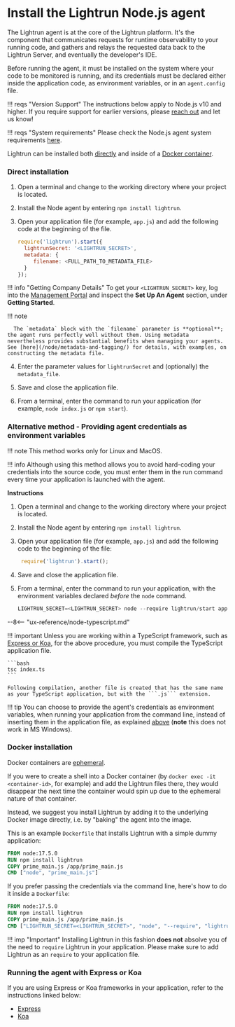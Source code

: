 # Install the Lightrun Node.js agent

The Lightrun agent is at the core of the Lightrun platform. It's the component that communicates requests for runtime observability to your running code, and gathers and relays the requested data back to the Lightrun Server, and eventually the developer's IDE.

Before running the agent, it must be installed on the system where your code to be monitored is running, and its credentials must be declared either inside the application code, as environment variables, or in an `agent.config` file.

!!! reqs "Version Support"
    The instructions below apply to Node.js v10 and higher. If you require support for earlier versions, please [reach out](mailto:info@lightrun.com) and let us know!

!!! reqs "System requirements"
    Please check the Node.js agent system requirements [here](system-requirements.md).


Lightrun can be installed both [directly](#direct-installation) and inside of a [Docker container](#docker-installation). 

### Direct installation

1. Open a terminal and change to the working directory where your project is located.
2. Install the Node agent by entering `npm install lightrun`.
3. Open your application file (for example, `app.js`) and add the following code at the beginning of the file.

   ```javascript
   require('lightrun').start({
     lightrunSecret: '<LIGHTRUN_SECRET>',
     metadata: {
        filename: <FULL_PATH_TO_METADATA_FILE>
     }
   });
   ```

  !!! info "Getting Company Details"
      To get your `<LIGHTRUN_SECRET>` key, log into the [Management Portal](https://app.lightrun.com) and inspect the **Set Up An Agent** section, under **Getting Started**.
   
  !!! note

      The `metadata` block with the `filename` parameter is **optional**; the agent runs perfectly well without them. Using metadata nevertheless provides substantial benefits when managing your agents. See [here](/node/metadata-and-tagging/) for details, with examples, on constructing the metadata file.

4. Enter the parameter values for `lightrunSecret` and (optionally) the `metadata_file`.

5. Save and close the application file.

6. From a terminal, enter the command to run your application (for example, `node index.js` or `npm start`).

### Alternative method - Providing agent credentials as environment variables

!!! note
    This method works only for Linux and MacOS.

!!! info
    Although using this method allows you to avoid hard-coding your credentials into the source code, you must enter them in the run command every time your application is launched with the agent.

**Instructions**

1. Open a terminal and change to the working directory where your project is located.

2. Install the Node agent by entering `npm install lightrun`.

3. Open your application file (for example, `app.js`) and add the following code to the beginning of the file:

   ```javascript
    require('lightrun').start();
   ```

4. Save and close the application file.

5. From a terminal, enter the command to run your application, with the environment variables declared _before_ the `node` command.

   ```javascript
   LIGHTRUN_SECRET=<LIGHTRUN_SECRET> node --require lightrun/start app.js
   ```

--8<-- "ux-reference/node-typescript.md"

!!! important
    Unless you are working within a TypeScript framework, such as [Express or Koa](#running-the-agent-with-express-or-koa), for the above procedure, you must compile the TypeScript application file.

    ```bash
    tsc index.ts
    ```
    
    Following compilation, another file is created that has the same name as your TypeScript application, but with the ```.js``` extension.

!!! tip
    You can choose to provide the agent's credentials as environment variables, when running your application from the command line, instead of inserting them in the application file, as explained [above](#alternative-method-providing-agent-credentials-as-environment-variables) (**note** this does not work in MS Windows).

### Docker installation

Docker containers are [ephemeral](https://docs.docker.com/develop/develop-images/dockerfile_best-practices/#general-guidelines-and-recommendations).

If you were to create a shell into a Docker container (by `docker exec -it <container-id>`, for example) and add the Lightrun files there, they would disappear the next time the container would spin up due to the ephemeral nature of that container.

Instead, we suggest you install Lightrun by adding it to the underlying Docker image directly, i.e. by "baking" the agent into the image.

This is an example `Dockerfile` that installs Lightrun with a simple dummy application:

```dockerfile
FROM node:17.5.0
RUN npm install lightrun
COPY prime_main.js /app/prime_main.js
CMD ["node", "prime_main.js"]
```

If you prefer passing the credentials via the command line, here's how to do it inside a `Dockerfile`:

```dockerfile
FROM node:17.5.0
RUN npm install lightrun
COPY prime_main.js /app/prime_main.js
CMD ["LIGHTRUN_SECRET=<LIGHTRUN_SECRET>", "node", "--require", "lightrun/start", "prime_main.js"]
```


!!! imp "Important"
    Installing Lightrun in this fashion **does not** absolve you of the need to `require` Lightrun in your application. Please make sure to add Lightrun as an `require` to your application file.
### Running the agent with Express or Koa

If you are using Express or Koa frameworks in your application, refer to the instructions linked below:

* [Express](/node/frameworks/express)
* [Koa](/node/frameworks/koa)
